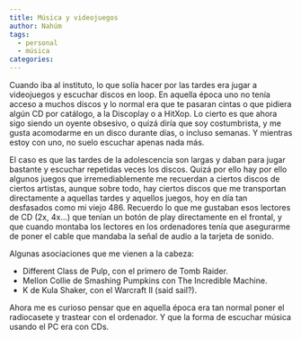 ```yaml
---
title: Música y videojuegos
author: Nahúm
tags:
  - personal
  - música
categories:
---
```

Cuando iba al instituto, lo que solía hacer por las tardes era jugar a videojuegos y escuchar discos en loop. En aquella época uno no tenía acceso a muchos discos y lo normal era que te pasaran cintas o que pidiera algún CD por catálogo, a la Discoplay o a HitXop. Lo cierto es que ahora sigo siendo un oyente obsesivo, o quizá diría que soy costumbrista, y me gusta acomodarme en un disco durante días, o incluso semanas. Y mientras estoy con uno, no suelo escuchar apenas nada más.

El caso es que las tardes de la adolescencia son largas y daban para jugar bastante y escuchar repetidas veces los discos. Quizá por ello hay por ello algunos juegos que irremediablemente me recuerdan a ciertos discos de ciertos artistas, aunque sobre todo, hay ciertos discos que me transportan directamente a aquellas tardes y aquellos juegos, hoy en día tan desfasados como mi viejo 486\. Recuerdo lo que me gustaban esos lectores de CD (2x, 4x…) que tenían un botón de play directamente en el frontal, y que cuando montaba los lectores en los ordenadores tenía que asegurarme de poner el cable que mandaba la señal de audio a la tarjeta de sonido.

Algunas asociaciones que me vienen a la cabeza:

*   Different Class de Pulp, con el primero de Tomb Raider.
*   Mellon Collie de Smashing Pumpkins con The Incredible Machine.
*   K de Kula Shaker, con el Warcraft II (said sail?).

Ahora me es curioso pensar que en aquella época era tan normal poner el radiocasete y trastear con el ordenador. Y que la forma de escuchar música usando el PC era con CDs.

